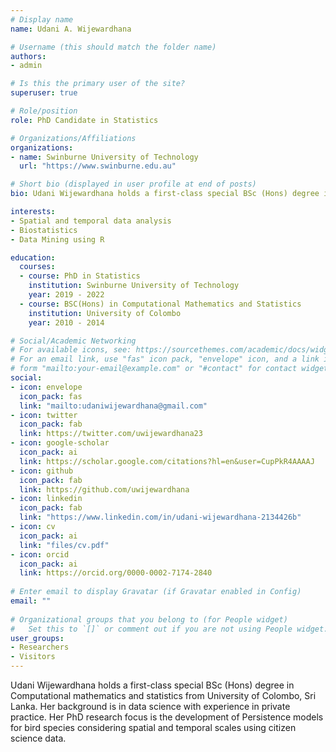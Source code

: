 ```yaml
---
# Display name
name: Udani A. Wijewardhana

# Username (this should match the folder name)
authors:
- admin

# Is this the primary user of the site?
superuser: true

# Role/position
role: PhD Candidate in Statistics

# Organizations/Affiliations
organizations:
- name: Swinburne University of Technology
  url: "https://www.swinburne.edu.au"

# Short bio (displayed in user profile at end of posts)
bio: Udani Wijewardhana holds a first-class special BSc (Hons) degree in Computational mathematics and statistics from University of Colombo, Sri Lanka. Her background is in data science with experience in private practice. Her PhD research focus is the development of Persistence models for bird species considering spatial and temporal scales using citizen science data.

interests:
- Spatial and temporal data analysis
- Biostatistics
- Data Mining using R

education:
  courses:
  - course: PhD in Statistics
    institution: Swinburne University of Technology
    year: 2019 - 2022
  - course: BSC(Hons) in Computational Mathematics and Statistics
    institution: University of Colombo
    year: 2010 - 2014

# Social/Academic Networking
# For available icons, see: https://sourcethemes.com/academic/docs/widgets/#icons
# For an email link, use "fas" icon pack, "envelope" icon, and a link in the
# form "mailto:your-email@example.com" or "#contact" for contact widget.
social:
- icon: envelope
  icon_pack: fas
  link: "mailto:udaniwijewardhana@gmail.com"
- icon: twitter
  icon_pack: fab
  link: https://twitter.com/uwijewardhana23
- icon: google-scholar
  icon_pack: ai
  link: https://scholar.google.com/citations?hl=en&user=CupPkR4AAAAJ
- icon: github
  icon_pack: fab
  link: https://github.com/uwijewardhana
- icon: linkedin
  icon_pack: fab
  link: "https://www.linkedin.com/in/udani-wijewardhana-2134426b"
- icon: cv
  icon_pack: ai
  link: "files/cv.pdf"
- icon: orcid
  icon_pack: ai
  link: https://orcid.org/0000-0002-7174-2840 
  
# Enter email to display Gravatar (if Gravatar enabled in Config)
email: ""
  
# Organizational groups that you belong to (for People widget)
#   Set this to `[]` or comment out if you are not using People widget.  
user_groups:
- Researchers
- Visitors
---
```


Udani Wijewardhana holds a first-class special BSc (Hons) degree in Computational mathematics and statistics from University of Colombo, Sri Lanka. Her background is in data science with experience in private practice. Her PhD research focus is the development of Persistence models for bird species considering spatial and temporal scales using citizen science data.
